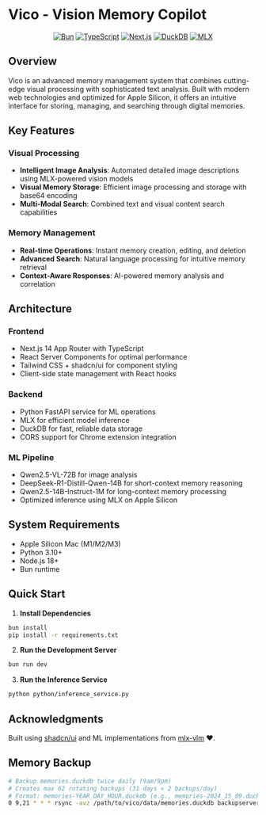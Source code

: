 # Vico - Vision Memory Copilot

<div align="center">

[![Bun](https://img.shields.io/badge/Bun-000000?style=for-the-badge&logo=bun)](https://bun.sh/)
[![TypeScript](https://img.shields.io/badge/TypeScript-3178C6?style=for-the-badge&logo=typescript&logoColor=white)](https://www.typescriptlang.org/)
[![Next.js](https://img.shields.io/badge/Next.js%2014-black?style=for-the-badge&logo=next.js)](https://nextjs.org/)
[![DuckDB](https://img.shields.io/badge/Duckdb-000000?style=for-the-badge&logo=Duckdb&logoColor=yellow)](https://duckdb.org/)
[![MLX](https://img.shields.io/badge/MLX-F80000?style=for-the-badge&logo=Apple&logoColor=white)](https://github.com/ml-explore/mlx)

</div>

## Overview

Vico is an advanced memory management system that combines cutting-edge visual processing with sophisticated text analysis. Built with modern web technologies and optimized for Apple Silicon, it offers an intuitive interface for storing, managing, and searching through digital memories.

## Key Features

### Visual Processing
- **Intelligent Image Analysis**: Automated detailed image descriptions using MLX-powered vision models
- **Visual Memory Storage**: Efficient image processing and storage with base64 encoding
- **Multi-Modal Search**: Combined text and visual content search capabilities

### Memory Management
- **Real-time Operations**: Instant memory creation, editing, and deletion
- **Advanced Search**: Natural language processing for intuitive memory retrieval
- **Context-Aware Responses**: AI-powered memory analysis and correlation

## Architecture

### Frontend
- Next.js 14 App Router with TypeScript
- React Server Components for optimal performance
- Tailwind CSS + shadcn/ui for component styling
- Client-side state management with React hooks

### Backend
- Python FastAPI service for ML operations
- MLX for efficient model inference
- DuckDB for fast, reliable data storage
- CORS support for Chrome extension integration

### ML Pipeline
- Qwen2.5-VL-72B for image analysis
- DeepSeek-R1-Distill-Qwen-14B for short-context memory reasoning
- Qwen2.5-14B-Instruct-1M for long-context memory processing
- Optimized inference using MLX on Apple Silicon

## System Requirements

- Apple Silicon Mac (M1/M2/M3)
- Python 3.10+
- Node.js 18+
- Bun runtime

## Quick Start

1. **Install Dependencies**

```bash
bun install
pip install -r requirements.txt
```

2. **Run the Development Server**

```bash
bun run dev
```

3. **Run the Inference Service**

```bash
python python/inference_service.py
```

## Acknowledgments

Built using [shadcn/ui](https://ui.shadcn.com/) and ML implementations from [mlx-vlm](https://github.com/Blaizzy/mlx-vlm) ❤️.

## Memory Backup
```bash
# Backup memories.duckdb twice daily (9am/9pm)
# Creates max 62 rotating backups (31 days × 2 backups/day)
# Format: memories-YEAR_DAY_HOUR.duckdb (e.g., memories-2024_15_09.duckdb)
0 9,21 * * * rsync -avz /path/to/vico/data/memories.duckdb backupserver:/path/to/backup/memories-$(date +\%Y_\%d_\%H).duckdb
```

